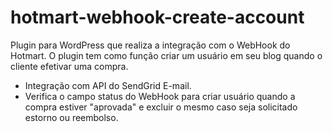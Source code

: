 # hotmart-webhook-create-account
Plugin para WordPress  que realiza a integração com o WebHook do Hotmart.
O plugin tem como função criar um usuário em seu blog quando o cliente efetivar uma compra.
* Integração com API do SendGrid E-mail.
* Verifica o campo status do WebHook para criar usuário quando a compra estiver "aprovada" e excluir o mesmo caso seja solicitado
estorno ou reembolso.  